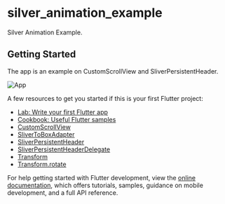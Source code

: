 # silver_animation_example

Silver Animation Example.

## Getting Started

The app is an example on CustomScrollView and SliverPersistentHeader.

 ![App](files/app-content.gif)

A few resources to get you started if this is your first Flutter project:

- [Lab: Write your first Flutter app](https://docs.flutter.dev/get-started/codelab)
- [Cookbook: Useful Flutter samples](https://docs.flutter.dev/cookbook)
- [CustomScrollView](https://api.flutter.dev/flutter/widgets/CustomScrollView-class.html)
- [SliverToBoxAdapter](https://api.flutter.dev/flutter/widgets/SliverToBoxAdapter-class.html)
- [SliverPersistentHeader](https://api.flutter.dev/flutter/widgets/SliverPersistentHeader-class.html)
- [SliverPersistentHeaderDelegate](https://api.flutter.dev/flutter/widgets/SliverPersistentHeaderDelegate-class.html)
- [Transform](https://api.flutter.dev/flutter/widgets/Transform/Transform.html)
- [Transform.rotate](https://api.flutter.dev/flutter/widgets/Transform/Transform.rotate.html)

For help getting started with Flutter development, view the
[online documentation](https://docs.flutter.dev/), which offers tutorials,
samples, guidance on mobile development, and a full API reference.

